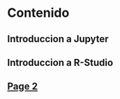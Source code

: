 # Contenido
## Introduccion a Jupyter 
## Introduccion a R-Studio
## <a href="python-clase1.html">Page 2</a>
